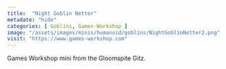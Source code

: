 ```yaml
---
title:  "Night Goblin Netter"
metadate: "hide"
categories: [ Goblins, Games-Workshop ]
image: "/assets/images/minis/humanoid/goblins/NightGoblinNetter2.png"
visit: "https://www.games-workshop.com"
---
```

Games Workshop mini from the Gloomspite Gitz.